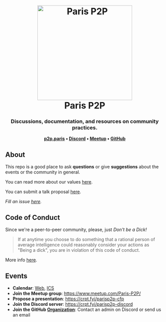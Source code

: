 <h1 align="center">
  <img src="https://p2p.paris/img/paris_p2p.svg" alt="Paris P2P" height="300px" /><br/>
  Paris P2P
</h1>

<h3 align="center">Discussions, documentation, and resources on community practices.</h3>

<p align="center"><b>
    <a href="https://p2p.paris">p2p.paris</a> •
    <a href="https://crpt.fyi/parisp2p-discord">Discord</a> •
    <a href="https://www.meetup.com/Paris-P2P/">Meetup</a> •
    <a href="https://github.com/parisp2p">GitHub</a>
</b></p>

## About

This repo is a good place to ask **questions** or give **suggestions** about the events or the community in general.

You can read more about our values [here](/docs/community-values-en.md).

You can submit a talk proposal [here](https://github.com/parisp2p/community/issues/new?labels=talk&template=talk_proposal.md&title=%5BTalk+Proposal%5D+%3Ctitle%3E).

_Fill an issue [here](https://github.com/parisp2p/events/issues)._

## Code of Conduct

Since we're a peer-to-peer community, please, just _Don't be a Dick!_

> If at anytime you choose to do something that a rational person of average intelligence could reasonably consider your actions as "Being a dick", you are in violation of this code of conduct.

More info [here](https://github.com/aeddi/dontbeadick).

## Events

* **Calendar**: [Web](https://calendar.google.com/calendar/embed?src=berty.tech_e5kpnvv1kip1ae69s5295dn5k8%40group.calendar.google.com&ctz=Europe%2FParis), [ICS](https://calendar.google.com/calendar/ical/berty.tech_e5kpnvv1kip1ae69s5295dn5k8%40group.calendar.google.com/public/basic.ics)
* **Join the Meetup group**: https://www.meetup.com/Paris-P2P/
* **Propose a presentation**: https://crpt.fyi/parisp2p-cfp
* **Join the Discord server**: https://crpt.fyi/parisp2p-discord
* **Join the GitHub [Organization](https://github.com/orgs/parisp2p/people)**: Contact an admin on Discord or send us an email
